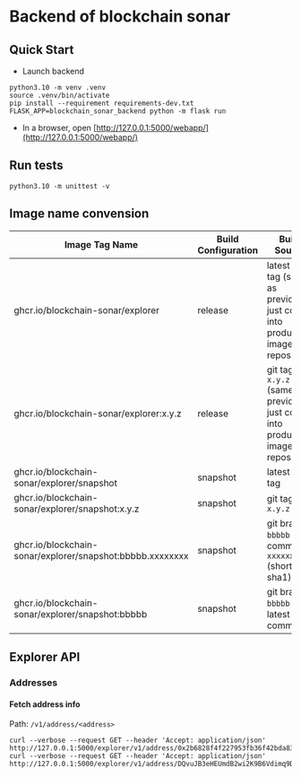 # Backend of blockchain sonar
## Quick Start
* Launch backend
```shell
python3.10 -m venv .venv
source .venv/bin/activate
pip install --requirement requirements-dev.txt
FLASK_APP=blockchain_sonar_backend python -m flask run
```
* In a browser, open [http://127.0.0.1:5000/webapp/](http://127.0.0.1:5000/webapp/)

## Run tests

```shell
python3.10 -m unittest -v
```

## Image name convension

| Image Tag Name                                             | Build Configuration  | Build Source                                                                    |
|------------------------------------------------------------|----------------------|---------------------------------------------------------------------------------|
| ghcr.io/blockchain-sonar/explorer                          | release              | latest git tag (same as previous, just copy into production image repository)   |
| ghcr.io/blockchain-sonar/explorer:x.y.z                    | release              | git tag `x.y.z` (same as previous, just copy into production image repository)  |
| ghcr.io/blockchain-sonar/explorer/snapshot                 | snapshot             | latest git tag                                                                  |
| ghcr.io/blockchain-sonar/explorer/snapshot:x.y.z           | snapshot             | git tag `x.y.z`                                                                 |
| ghcr.io/blockchain-sonar/explorer/snapshot:bbbbb.xxxxxxxx  | snapshot             | git branch `bbbbb` on commit `xxxxxxxx` (short sha1)                            |
| ghcr.io/blockchain-sonar/explorer/snapshot:bbbbb           | snapshot             | git branch `bbbbb` on latest commit                                             |


## Explorer API

### Addresses

#### Fetch address info

Path: `/v1/address/<address>`

```
curl --verbose --request GET --header 'Accept: application/json' http://127.0.0.1:5000/explorer/v1/address/0x2b6828f4f227953fb36f42bda830b457afdc1c5e
curl --verbose --request GET --header 'Accept: application/json' http://127.0.0.1:5000/explorer/v1/address/DQvuJB3eHEUmdB2wi2K9B6Vdimq9DNJU7Z
```
